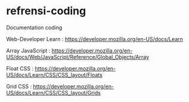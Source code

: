 # refrensi-coding
Documentation coding

Web-Developer Learn :
https://developer.mozilla.org/en-US/docs/Learn

Array JavaScript :
https://developer.mozilla.org/en-US/docs/Web/JavaScript/Reference/Global_Objects/Array

Float CSS :
https://developer.mozilla.org/en-US/docs/Learn/CSS/CSS_layout/Floats

Grid CSS :
https://developer.mozilla.org/en-US/docs/Learn/CSS/CSS_layout/Grids


